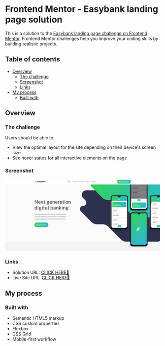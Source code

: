 # Frontend Mentor - Easybank landing page solution

This is a solution to the [Easybank landing page challenge on Frontend Mentor](https://www.frontendmentor.io/challenges/easybank-landing-page-WaUhkoDN). Frontend Mentor challenges help you improve your coding skills by building realistic projects.

## Table of contents

- [Overview](#overview)
  - [The challenge](#the-challenge)
  - [Screenshot](#screenshot)
  - [Links](#links)
- [My process](#my-process)
  - [Built with](#built-with)

## Overview

### The challenge

Users should be able to:

- View the optimal layout for the site depending on their device's screen size
- See hover states for all interactive elements on the page

### Screenshot

![](./screenshot.png)

### Links

- Solution URL: [CLICK HERE🚀](https://github.com/ubed90/easy-bank-FE-mentor)
- Live Site URL: [CLICK HERE🚀](https://ubed90.github.io/easy-bank-FE-mentor/)

## My process

### Built with

- Semantic HTML5 markup
- CSS custom properties
- Flexbox
- CSS Grid
- Mobile-first workflow
